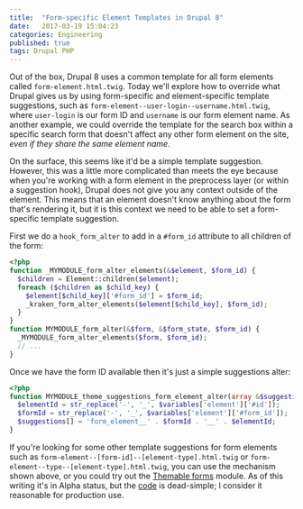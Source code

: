 ```yaml
---
title:  "Form-specific Element Templates in Drupal 8"
date:   2017-03-19 15:04:23
categories: Engineering
published: true
tags: Drupal PHP
---
```

Out of the box, Drupal 8 uses a common template for all form elements called
`form-element.html.twig`. Today we'll explore how to override what Drupal gives
us by using form-specific and element-specific template suggestions, such as `form-element--user-login--username.html.twig`, where `user-login` is our form ID and `username` is our form element name. As another example, we could override the template for the search box within a specific search form that doesn't affect any other form element on the site, _even if they share the same element name_.

On the surface, this seems like it'd be a simple template suggestion. However, this was a little more complicated than meets the eye because when you're working with a form element in the preprocess layer (or within a suggestion hook), Drupal does not give you any context outside of the element. This means that an element doesn't know anything about the form that's rendering it, but it is this context we need to be able to set a form-specific template suggestion.

First we do a `hook_form_alter` to add in a `#form_id` attribute to all children of the form:

``` php
<?php
function _MYMODULE_form_alter_elements(&$element, $form_id) {
  $children = Element::children($element);
  foreach ($children as $child_key) {
    $element[$child_key]['#form_id'] = $form_id;
    _kraken_form_alter_elements($element[$child_key], $form_id);
  }
}
function MYMODULE_form_alter(&$form, &$form_state, $form_id) {
  _MYMODULE_form_alter_elements($form, $form_id);
  // ...
}
```

Once we have the form ID available then it's just a simple suggestions alter:

``` php
<?php
function MYMODULE_theme_suggestions_form_element_alter(array &$suggestions, array $variables) {
  $elementId = str_replace('-', '_', $variables['element']['#id']);
  $formId = str_replace('-', '_', $variables['element']['#form_id']);
  $suggestions[] = 'form_element__' . $formId . '__' . $elementId;
}
```


If you're looking for some other template suggestions for form elements such as
`form-element--[form-id]--[element-type].html.twig` or `form-element--type--[element-type].html.twig`, you can use the mechanism shown above, or you could try out the [Themable forms](https://www.drupal.org/project/themable_forms) module. As of this writing it's in Alpha status, but the [code](http://cgit.drupalcode.org/themable_forms/tree/themable_forms.module) is dead-simple; I consider it reasonable for production use.


